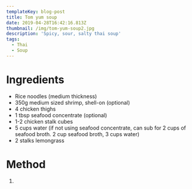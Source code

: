 ```yaml
---
templateKey: blog-post
title: Tom yum soup
date: 2019-04-28T16:42:16.813Z
thumbnail: /img/tom-yum-soup2.jpg
description: 'Spicy, sour, salty thai soup'
tags:
  - Thai
  - Soup
---
```

# 

# Ingredients

* Rice noodles (medium thickness)
* 350g medium sized shrimp, shell-on (optional)
* 4 chicken thighs
* 1 tbsp seafood concentrate (optional)
* 1-2 chicken stalk cubes
* 5 cups water (if not using seafood concentrate, can sub for 2 cups of seafood broth. 2 cup seafood broth, 3 cups water)
* 2 stalks lemongrass

# Method

1.
